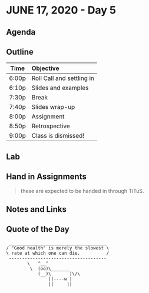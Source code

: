 
# JUNE 17, 2020 - Day 5

## Agenda

## Outline

| Time   | Objective                        |
| -------|:---------------------------------|
| 6:00p  | Roll Call and settling in        |
| 6:10p  | Slides and examples              |
| 7:30p  | Break                            |
| 7:40p  | Slides wrap-up                   |
| 8:00p  | Assignment                       |
| 8:50p  | Retrospective                    |
| 9:00p  | Class is dismissed!              |

## Lab

## Hand in Assignments
>these are expected to be handed in through TiTuS.

## Notes and Links

## Quote of the Day

```
 _____________________________________
/ "Good health" is merely the slowest \
\ rate at which one can die.          /
 -------------------------------------
        \   ^__^
         \  (oo)\_______
            (__)\       )\/\
                ||----w |
                ||     ||

```
